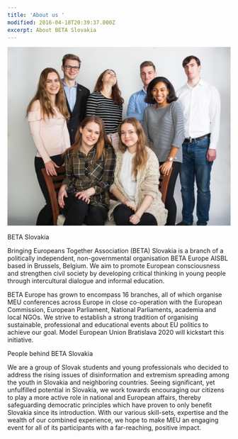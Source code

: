 ```yaml
---
title: 'About us '
modified: 2016-04-18T20:39:37.000Z
excerpt: About BETA Slovakia
---
```

![undefined](/assets/images/ourmission.jpeg)

BETA Slovakia

Bringing Europeans Together Association (BETA) Slovakia is a branch of a politically independent, non-governmental organisation BETA Europe AISBL based in Brussels, Belgium. We aim to promote European consciousness and strengthen civil society by developing critical thinking in young people through intercultural dialogue and informal education. 

BETA Europe has grown to encompass 16 branches, all of which organise MEU conferences across Europe in close co-operation with the European Commission, European Parliament, National Parliaments, academia and local NGOs. We strive to establish a strong tradition of organising sustainable, professional and educational events about EU politics to achieve our goal. Model European Union Bratislava 2020 will kickstart this initiative. 

People behind BETA Slovakia

We are a group of Slovak students and young professionals who decided to address the rising issues of disinformation and extremism spreading among the youth in Slovakia and neighboring countries. Seeing significant, yet unfulfilled potential in Slovakia, we work towards encouraging our citizens to play a more active role in national and European affairs, thereby safeguarding democratic principles which have proven to only benefit Slovakia since its introduction. With our various skill-sets, expertise and the wealth of our combined experience, we hope to make MEU an engaging event for all of its participants with a far-reaching, positive impact. 



